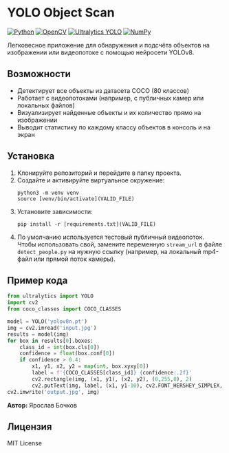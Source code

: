 # YOLO Object Scan

[![Python](https://img.shields.io/badge/Python-3.9%2B-blue?logo=python)](https://www.python.org/)
[![OpenCV](https://img.shields.io/badge/OpenCV-4.x-green?logo=opencv)](https://opencv.org/)
[![Ultralytics YOLO](https://img.shields.io/badge/Ultralytics-YOLOv8-orange?logo=yolo)](https://github.com/ultralytics/ultralytics)
[![NumPy](https://img.shields.io/badge/NumPy-1.26.x-blueviolet?logo=numpy)](https://numpy.org/)

Легковесное приложение для обнаружения и подсчёта объектов на изображении или видеопотоке с помощью нейросети YOLOv8.

## Возможности

- Детектирует все объекты из датасета COCO (80 классов)
- Работает с видеопотоками (например, с публичных камер или локальных файлов)
- Визуализирует найденные объекты и их количество прямо на изображении
- Выводит статистику по каждому классу объектов в консоль и на экран

## Установка

1. Клонируйте репозиторий и перейдите в папку проекта.
2. Создайте и активируйте виртуальное окружение:
    ```
    python3 -m venv venv
    source [venv/bin/activate](VALID_FILE)
    ```
3. Установите зависимости:
    ```
    pip install -r [requirements.txt](VALID_FILE)
    ```
3. По умолчанию используется тестовый публичный видеопоток. Чтобы использовать свой, замените переменную `stream_url` в файле `detect_people.py` на нужную ссылку (например, на локальный mp4-файл или прямой поток камеры).

## Пример кода

```python
from ultralytics import YOLO
import cv2
from coco_classes import COCO_CLASSES

model = YOLO('yolov8n.pt')
img = cv2.imread('input.jpg')
results = model(img)
for box in results[0].boxes:
    class_id = int(box.cls[0])
    confidence = float(box.conf[0])
    if confidence > 0.4:
        x1, y1, x2, y2 = map(int, box.xyxy[0])
        label = f'{COCO_CLASSES[class_id]} {confidence:.2f}'
        cv2.rectangle(img, (x1, y1), (x2, y2), (0,255,0), 2)
        cv2.putText(img, label, (x1, y1-10), cv2.FONT_HERSHEY_SIMPLEX, 0.9, (0,255,0), 2)
cv2.imwrite('output.jpg', img)
```

**Автор:** Ярослав Бочков

## Лицензия

MIT License